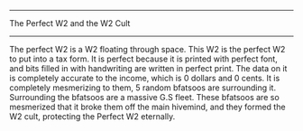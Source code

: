 _______________________________________________
The Perfect W2 and the W2 Cult
_______________________________________________
The perfect W2 is a W2 floating through space. This W2 is the perfect W2 to put into a tax form. It is perfect because it is printed with perfect font, and bits filled in with handwriting are written in perfect print. The data on it is completely accurate to the income, which is 0 dollars and 0 cents. It is completely mesmerizing to them, 5 random bfatsoos are surrounding it. Surrounding the bfatsoos are a massive G.S fleet. These bfatsoos are so mesmerized that it broke them off the main hivemind, and they formed the W2 cult, protecting the Perfect W2 eternally. 
